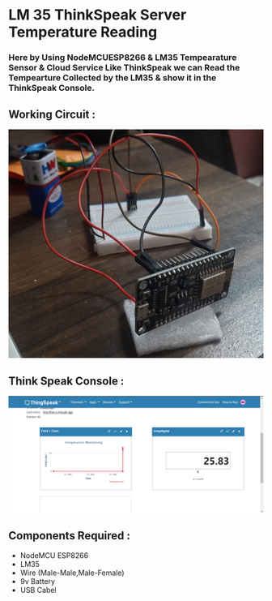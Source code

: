 # LM 35 ThinkSpeak Server Temperature Reading


### Here by Using NodeMCUESP8266 & LM35 Tempearature Sensor &  Cloud Service Like ThinkSpeak we can Read the Tempearture Collected by the LM35  & show it in the ThinkSpeak Console.

## Working Circuit :

<img src='./img/workingckt.jpeg'>

## Think Speak Console :

<img src='./img/lm35think.png'>

## Components Required :

<ul>
<li>NodeMCU ESP8266</li>
<li>LM35</li>
<li>Wire (Male-Male,Male-Female)</li>
<li>9v Battery</li>
<li> USB Cabel </li>
</ul>